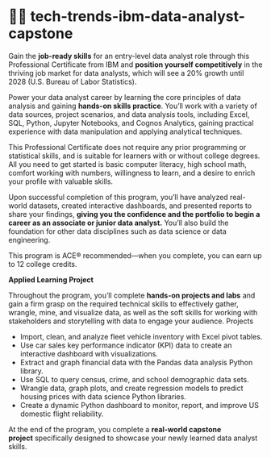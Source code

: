 # :man_technologist: tech-trends-ibm-data-analyst-capstone

Gain the **job-ready skills** for an entry-level data analyst role through this Professional Certificate from IBM and **position yourself competitively** in the thriving job market for data analysts, which will see a 20% growth until 2028 (U.S. Bureau of Labor Statistics).

Power your data analyst career by learning the core principles of data analysis and gaining **hands-on skills practice**. You’ll work with a variety of data sources, project scenarios, and data analysis tools, including Excel, SQL, Python, Jupyter Notebooks, and Cognos Analytics, gaining practical experience with data manipulation and applying analytical techniques.

This Professional Certificate does not require any prior programming or statistical skills, and is suitable for learners with or without college degrees. All you need to get started is basic computer literacy, high school math, comfort working with numbers, willingness to learn, and a desire to enrich your profile with valuable skills.

Upon successful completion of this program, you’ll have analyzed real-world datasets, created interactive dashboards, and presented reports to share your findings, **giving you the confidence and the portfolio to begin a career as an associate or junior data analyst.** You’ll also build the foundation for other data disciplines such as data science or data engineering.

This program is ACE® recommended—when you complete, you can earn up to 12 college credits.

**Applied Learning Project**

Throughout the program, you’ll complete **hands-on projects and labs** and gain a firm grasp on the required technical skills to effectively gather, wrangle, mine, and visualize data, as well as the soft skills for working with stakeholders and storytelling with data to engage your audience.
Projects

- Import, clean, and analyze fleet vehicle inventory with Excel pivot tables.
- Use car sales key performance indicator (KPI) data to create an interactive dashboard with visualizations.
- Extract and graph financial data with the Pandas data analysis Python library.
- Use SQL to query census, crime, and school demographic data sets.
- Wrangle data, graph plots, and create regression models to predict housing prices with data science Python libraries.
- Create a dynamic Python dashboard to monitor, report, and improve US domestic flight reliability.

At the end of the program, you complete a **real-world capstone project** specifically designed to showcase your newly learned data analyst skills.
